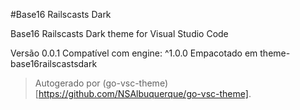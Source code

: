 #Base16 Railscasts Dark

Base16 Railscasts Dark theme for Visual Studio Code

Versão 0.0.1
Compatível com engine: ^1.0.0
Empacotado em theme-base16railscastsdark

> Autogerado por (go-vsc-theme)[https://github.com/NSAlbuquerque/go-vsc-theme].